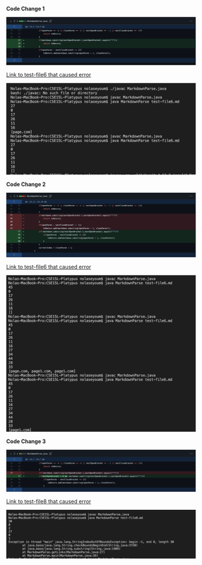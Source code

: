 **Code Change 1**

![Image](photos/codeChange.png)

[Link to test-file6 that caused error](https://github.com/nseyoum/CSE15L-Platypus/blob/main/test-file6.md)

![Image](photos/error1.png)


**Code Change 2**

![Image](photos/codeChange2.png)

[Link to test-file6 that caused error](https://github.com/nseyoum/CSE15L-Platypus/blob/main/test-file6.md) 

![Image](photos/error2.png)


**Code Change 3**

![Image](photos/codeChange3.png)

[Link to test-file8 that caused error](https://github.com/nseyoum/CSE15L-Platypus/blob/main/test-file8.md)

![Image](photos/error3.png)
